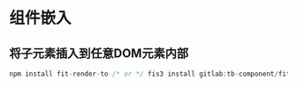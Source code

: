 # 组件嵌入

将子元素插入到任意DOM元素内部
---

````jsx
npm install fit-render-to /* or */ fis3 install gitlab:tb-component/fit-render-to
````